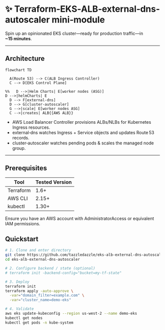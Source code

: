 # ✨ Terraform‑EKS‑ALB‑external‑dns‑autoscaler mini‑module

Spin up an opinionated EKS cluster—ready for production traffic—in **~15 minutes**.

---

## Architecture

```mermaid
flowchart TD
  
  A(Route 53) --> C(ALB Ingress Controller)
  C --> D[EKS Control Plane]
  
%%   D -->|Helm Charts| E[worker nodes (ASG)]
D -->|helmCharts| E
  D --> F[external‑dns]
  D --> G[cluster‑autoscaler]
  G -->|scale| E[worker nodes ASG]
  C -->|creates| ALB{{AWS ALB}}
  ```

* AWS Load Balancer Controller provisions ALBs/NLBs for Kubernetes Ingress resources.
* external‑dns watches Ingress + Service objects and updates Route 53 records.
* cluster‑autoscaler watches pending pods & scales the managed node group.

---

## Prerequisites


| Tool | Tested Version |
| ----- | ------- |
| Terraform    | 1.6+    |
| AWS CLI   | 2.15+    |
| kubectl   | 1.30+   |


Ensure you have an AWS account with AdministratorAccess or equivalent IAM permissions.

## Quickstart

```bash
# 1. Clone and enter directory
git clone https://github.com/tazzledazzle/eks‑alb‑external‑dns‑autoscaler.git
cd eks‑alb‑external‑dns‑autoscaler

# 2. Configure backend / state (optional)
# terraform init -backend-config="bucket=my-tf-state"

# 3. Deploy
terraform init
terraform apply -auto-approve \
  -var="domain_filter=example.com" \
  -var="cluster_name=demo-eks"

# 4. Validate
aws eks update-kubeconfig --region us-west-2 --name demo-eks
kubectl get nodes
kubectl get pods -n kube-system

```